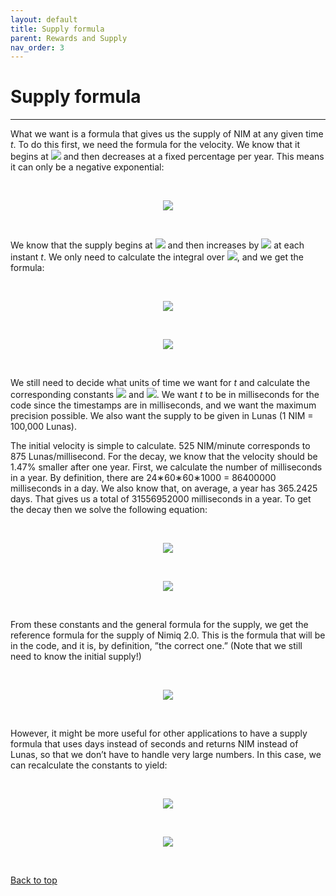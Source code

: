 ```yaml
---
layout: default
title: Supply formula
parent: Rewards and Supply
nav_order: 3
---
```


# Supply formula

---

What we want is a formula that gives us the supply of NIM at any given time _t_. To do this first, we need the formula for the velocity. We know that it begins at <img src="https://render.githubusercontent.com/render/math?math=V_0"> and then decreases at a fixed percentage per year. This means it can only be a negative exponential:

<br/>

<p align="center">
  <img src="https://render.githubusercontent.com/render/math?math=V(t)=V_0e^{-\beta t}">
</p>

<br/>

We know that the supply begins at <img src="https://render.githubusercontent.com/render/math?math=S_0"> and then increases by <img src="https://render.githubusercontent.com/render/math?math=V(t)"> at each instant _t_. We only need to calculate the integral over <img src="https://render.githubusercontent.com/render/math?math=V(t)">, and we get the formula:

<br/>

<p align="center">
  <img src="https://render.githubusercontent.com/render/math?math=S(t)=S_0+\int_0^tV_0e^{-\beta x}dx=S_0+V_0 \left[-\frac {e^{-\beta x}}{\beta}\right]_0^t=">
</p>

<br/>

<p align="center">
  <img src="https://render.githubusercontent.com/render/math?math=S_0+V_0 \left(-\frac {e^{-\beta t}}{\beta}+\frac{1}{\beta} \right)=S_0+\frac{V_0}{\beta}\left(1-e^{-\beta t}\right)">
</p>

<br/>

We still need to decide what units of time we want for _t_ and calculate the corresponding constants <img src="https://render.githubusercontent.com/render/math?math=V_0"> and <img src="https://render.githubusercontent.com/render/math?math=\beta">. We want _t_ to be in milliseconds for the code since the timestamps are in milliseconds, and we want the maximum precision possible. We also want the supply to be given in Lunas (1 NIM = 100,000 Lunas).

The initial velocity is simple to calculate. 525 NIM/minute corresponds to 875 Lunas/millisecond. For the decay, we know that the velocity should be 1.47% smaller after one year. First, we calculate the number of milliseconds in a year. By definition, there are 24∗60∗60∗1000 = 86400000 milliseconds in a day. We also know that, on average, a year has 365.2425 days. That gives us a total of 31556952000 milliseconds in a year. To get the decay then we solve the following equation:

<br/>

<p align="center">
  <img src="https://render.githubusercontent.com/render/math?math=e^{-\beta \cdot 31556952000}=1-0.0147\Leftrightarrow e^{-\beta  \cdot  31556952000}=0.9853\Leftrightarrow">
</p>

<br/>

<p align="center">
  <img src="https://render.githubusercontent.com/render/math?math=\Leftrightarrow \beta=-\frac{\ln(0.9853)}{31556952000}\Leftrightarrow \beta \approx4.69282 \times10^{-13}">
</p>

<br/>

From these constants and the general formula for the supply, we get the reference formula for the supply of Nimiq 2.0. This is the formula that will be in the code, and it is, by definition, ”the correct one.” (Note that we still need to know the initial supply!)

<br/>

<p align="center">
  <img src="https://render.githubusercontent.com/render/math?math=S(t)=S_0-\frac{875\times31556952000}{\ln(0.9853)}(1-e^\frac{\ln (0.9853)}{31556952000} t)">
</p>

<br/>

However, it might be more useful for other applications to have a supply formula that uses days instead of seconds and returns NIM instead of Lunas, so that we don’t have to handle very large numbers. In this case, we can recalculate the constants to yield:

<br/>

<p align="center">
  <img src="https://render.githubusercontent.com/render/math?math=V_0=\text{75000 NIM/day}">
</p>

<br/>

<p align="center">
  <img src="https://render.githubusercontent.com/render/math?math=\beta=-\frac{\ln(0.9853)}{365.2425}\approx0.000040546">
</p>

<br />

[Back to top](#)